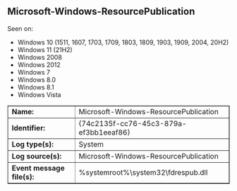 ## Microsoft-Windows-ResourcePublication

Seen on:
* Windows 10 (1511, 1607, 1703, 1709, 1803, 1809, 1903, 1909, 2004, 20H2)
* Windows 11 (21H2)
* Windows 2008
* Windows 2012
* Windows 7
* Windows 8.0
* Windows 8.1
* Windows Vista

<table border="1" class="docutils">
  <tbody>
    <tr>
      <td><b>Name:</b></td>
      <td>Microsoft-Windows-ResourcePublication</td>
    </tr>
    <tr>
      <td><b>Identifier:</b></td>
      <td>{74c2135f-cc76-45c3-879a-ef3bb1eeaf86}</td>
    </tr>
    <tr>
      <td><b>Log type(s):</b></td>
      <td>System</td>
    </tr>
    <tr>
      <td><b>Log source(s):</b></td>
      <td>Microsoft-Windows-ResourcePublication</td>
    </tr>
    <tr>
      <td><b>Event message file(s):</b></td>
      <td>%systemroot%\system32\fdrespub.dll</td>
    </tr>
  </tbody>
</table>

&nbsp;

